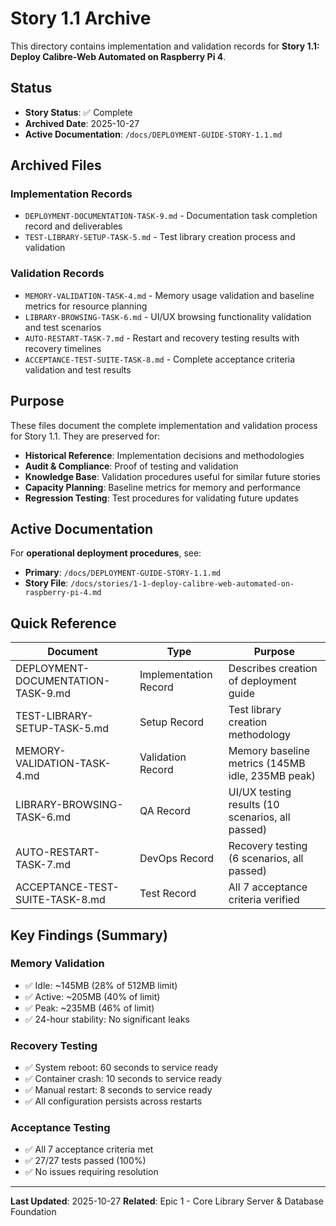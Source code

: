# Story 1.1 Archive

This directory contains implementation and validation records for **Story 1.1: Deploy Calibre-Web Automated on Raspberry Pi 4**.

## Status
- **Story Status**: ✅ Complete
- **Archived Date**: 2025-10-27
- **Active Documentation**: `/docs/DEPLOYMENT-GUIDE-STORY-1.1.md`

## Archived Files

### Implementation Records
- `DEPLOYMENT-DOCUMENTATION-TASK-9.md` - Documentation task completion record and deliverables
- `TEST-LIBRARY-SETUP-TASK-5.md` - Test library creation process and validation

### Validation Records
- `MEMORY-VALIDATION-TASK-4.md` - Memory usage validation and baseline metrics for resource planning
- `LIBRARY-BROWSING-TASK-6.md` - UI/UX browsing functionality validation and test scenarios
- `AUTO-RESTART-TASK-7.md` - Restart and recovery testing results with recovery timelines
- `ACCEPTANCE-TEST-SUITE-TASK-8.md` - Complete acceptance criteria validation and test results

## Purpose

These files document the complete implementation and validation process for Story 1.1. They are preserved for:

- **Historical Reference**: Implementation decisions and methodologies
- **Audit & Compliance**: Proof of testing and validation
- **Knowledge Base**: Validation procedures useful for similar future stories
- **Capacity Planning**: Baseline metrics for memory and performance
- **Regression Testing**: Test procedures for validating future updates

## Active Documentation

For **operational deployment procedures**, see:
- **Primary**: `/docs/DEPLOYMENT-GUIDE-STORY-1.1.md`
- **Story File**: `/docs/stories/1-1-deploy-calibre-web-automated-on-raspberry-pi-4.md`

## Quick Reference

| Document | Type | Purpose |
|----------|------|---------|
| DEPLOYMENT-DOCUMENTATION-TASK-9.md | Implementation Record | Describes creation of deployment guide |
| TEST-LIBRARY-SETUP-TASK-5.md | Setup Record | Test library creation methodology |
| MEMORY-VALIDATION-TASK-4.md | Validation Record | Memory baseline metrics (145MB idle, 235MB peak) |
| LIBRARY-BROWSING-TASK-6.md | QA Record | UI/UX testing results (10 scenarios, all passed) |
| AUTO-RESTART-TASK-7.md | DevOps Record | Recovery testing (6 scenarios, all passed) |
| ACCEPTANCE-TEST-SUITE-TASK-8.md | Test Record | All 7 acceptance criteria verified |

## Key Findings (Summary)

### Memory Validation
- ✅ Idle: ~145MB (28% of 512MB limit)
- ✅ Active: ~205MB (40% of limit)
- ✅ Peak: ~235MB (46% of limit)
- ✅ 24-hour stability: No significant leaks

### Recovery Testing
- ✅ System reboot: 60 seconds to service ready
- ✅ Container crash: 10 seconds to service ready
- ✅ Manual restart: 8 seconds to service ready
- ✅ All configuration persists across restarts

### Acceptance Testing
- ✅ All 7 acceptance criteria met
- ✅ 27/27 tests passed (100%)
- ✅ No issues requiring resolution

---

**Last Updated**: 2025-10-27
**Related**: Epic 1 - Core Library Server & Database Foundation

